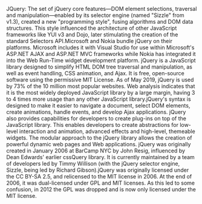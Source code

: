 JQuery: The set of jQuery core features—DOM element selections, traversal and manipulation—enabled by its selector engine (named "Sizzle" from v1.3), created a new "programming style", fusing algorithms and DOM data structures. This style influenced the architecture of other JavaScript frameworks like YUI v3 and Dojo, later stimulating the creation of the standard Selectors API.Microsoft and Nokia bundle jQuery on their platforms. Microsoft includes it with Visual Studio for use within Microsoft's ASP.NET AJAX and ASP.NET MVC frameworks while Nokia has integrated it into the Web Run-Time widget development platform. jQuery is a JavaScript library designed to simplify HTML DOM tree traversal and manipulation, as well as event handling, CSS animation, and Ajax. It is free, open-source software using the permissive MIT License. As of May 2019, jQuery is used by 73% of the 10 million most popular websites. Web analysis indicates that it is the most widely deployed JavaScript library by a large margin, having 3 to 4 times more usage than any other JavaScript library.jQuery's syntax is designed to make it easier to navigate a document, select DOM elements, create animations, handle events, and develop Ajax applications. jQuery also provides capabilities for developers to create plug-ins on top of the JavaScript library. This enables developers to create abstractions for low-level interaction and animation, advanced effects and high-level, themeable widgets. The modular approach to the jQuery library allows the creation of powerful dynamic web pages and Web applications. jQuery was originally created in January 2006 at BarCamp NYC by John Resig, influenced by Dean Edwards' earlier cssQuery library. It is currently maintained by a team of developers led by Timmy Willison (with the jQuery selector engine, Sizzle, being led by Richard Gibson).jQuery was originally licensed under the CC BY-SA 2.5, and relicensed to the MIT license in 2006. At the end of 2006, it was dual-licensed under GPL and MIT licenses. As this led to some confusion, in 2012 the GPL was dropped and is now only licensed under the MIT license.
